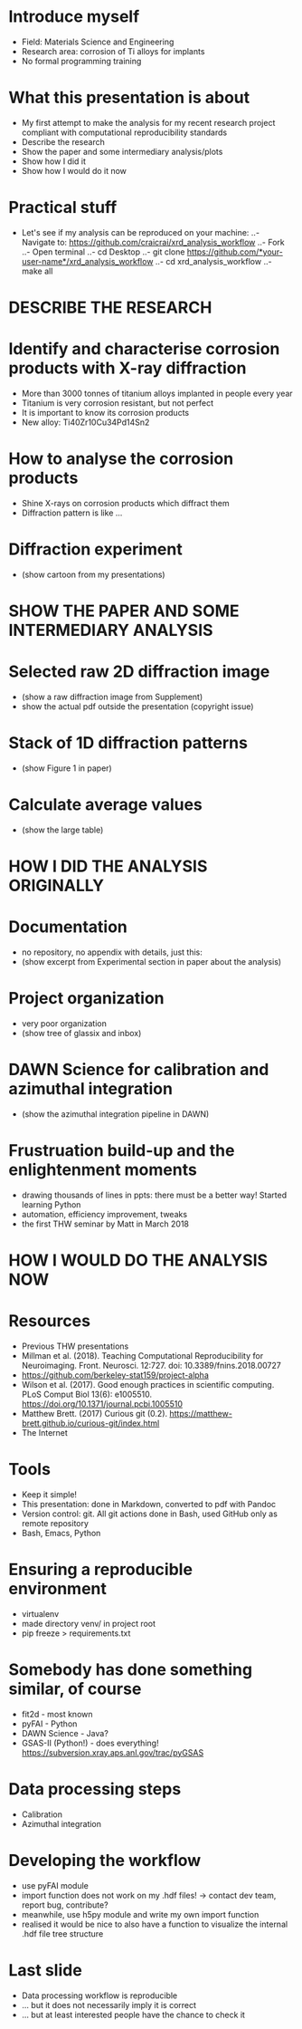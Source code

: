 # Introduce myself

- Field: Materials Science and Engineering
- Research area: corrosion of Ti alloys for implants
- No formal programming training


# What this presentation is about

- My first attempt to make the analysis for my recent research project compliant with computational reproducibility standards
- Describe the research
- Show the paper and some intermediary analysis/plots
- Show how I did it
- Show how I would do it now


# Practical stuff

- Let's see if my analysis can be reproduced on your machine:
..- Navigate to: https://github.com/craicrai/xrd_analysis_workflow
..- Fork
..- Open terminal
..- cd Desktop
..- git clone https://github.com/*your-user-name*/xrd_analysis_workflow
..- cd xrd_analysis_workflow
..- make all



# DESCRIBE THE RESEARCH

# Identify and characterise corrosion products with X-ray diffraction

- More than 3000 tonnes of titanium alloys implanted in people every year
- Titanium is very corrosion resistant, but not perfect
- It is important to know its corrosion products
- New alloy: Ti40Zr10Cu34Pd14Sn2


# How to analyse the corrosion products

- Shine X-rays on corrosion products which diffract them
- Diffraction pattern is like ...


# Diffraction experiment

- (show cartoon from my presentations)



# SHOW THE PAPER AND SOME INTERMEDIARY ANALYSIS

# Selected raw 2D diffraction image

- (show a raw diffraction image from Supplement)
- show the actual pdf outside the presentation (copyright issue)


# Stack of 1D diffraction patterns

- (show Figure 1 in paper)


# Calculate average values

- (show the large table)



# HOW I DID THE ANALYSIS ORIGINALLY

# Documentation

- no repository, no appendix with details, just this:
- (show excerpt from Experimental section in paper about the analysis)


# Project organization

- very poor organization
- (show tree of glassix and inbox)


# DAWN Science for calibration and azimuthal integration

- (show the azimuthal integration pipeline in DAWN)


# Frustruation build-up and the enlightenment moments

- drawing thousands of lines in ppts: there must be a better way! Started learning Python
- automation, efficiency improvement, tweaks
- the first THW seminar by Matt in March 2018



# HOW I WOULD DO THE ANALYSIS NOW

# Resources

- Previous THW presentations
- Millman et al. (2018). Teaching Computational Reproducibility for Neuroimaging. Front. Neurosci. 12:727. doi: 10.3389/fnins.2018.00727
- https://github.com/berkeley-stat159/project-alpha
- Wilson et al. (2017). Good enough practices in scientific computing. PLoS Comput Biol 13(6): e1005510. https://doi.org/10.1371/journal.pcbi.1005510
- Matthew Brett. (2017) Curious git (0.2). https://matthew-brett.github.io/curious-git/index.html
- The Internet


# Tools

- Keep it simple!
- This presentation: done in Markdown, converted to pdf with Pandoc
- Version control: git. All git actions done in Bash, used GitHub only as remote repository
- Bash, Emacs, Python


# Ensuring a reproducible environment

- virtualenv
- made directory venv/ in project root
- pip freeze > requirements.txt


# Somebody has done something similar, of course

- fit2d - most known
- pyFAI - Python
- DAWN Science - Java?
- GSAS-II (Python!) - does everything! https://subversion.xray.aps.anl.gov/trac/pyGSAS


# Data processing steps

- Calibration
- Azimuthal integration


# Developing the workflow

- use pyFAI module
- import function does not work on my .hdf files! -> contact dev team, report bug, contribute?
- meanwhile, use h5py module and write my own import function
- realised it would be nice to also have a function to visualize the internal .hdf file tree structure


# Last slide

- Data processing workflow is reproducible
- ... but it does not necessarily imply it is correct
- ... but at least interested people have the chance to check it